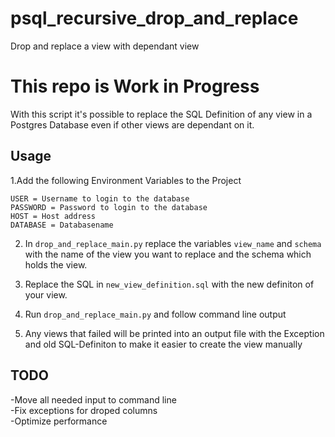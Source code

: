 # psql_recursive_drop_and_replace
Drop and replace a view with dependant view

# This repo is Work in Progress

With this script it's possible to replace the SQL Definition of any view in a Postgres Database even if other views are dependant on it.

## Usage
1.Add the following Environment Variables to the Project
```
USER = Username to login to the database
PASSWORD = Password to login to the database 
HOST = Host address
DATABASE = Databasename
```

2. In `drop_and_replace_main.py` replace the variables `view_name` and `schema` with the name of the view you want to replace and the schema which holds the view.

3. Replace the SQL in `new_view_definition.sql` with the new definiton of your view.

4. Run `drop_and_replace_main.py` and follow command line output

5. Any views that failed will be printed into an output file with the Exception and old SQL-Definiton to make it easier to create the view manually

## TODO
-Move all needed input to command line  
-Fix exceptions for droped columns  
-Optimize performance  


